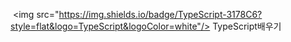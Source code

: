  <img src="https://img.shields.io/badge/TypeScript-3178C6?style=flat&logo=TypeScript&logoColor=white"/>
TypeScript배우기
